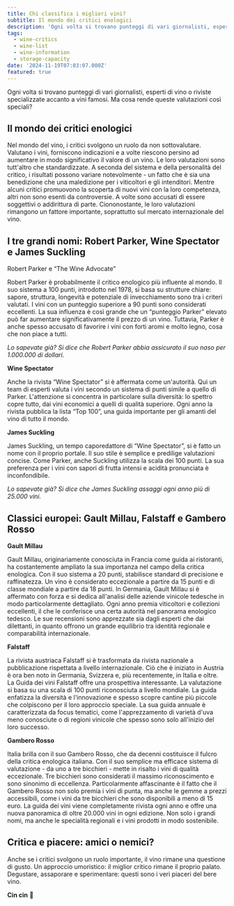 ```yaml
---
title: Chi classifica i migliori vini?
subtitle: Il mondo dei critici enologici
description: 'Ogni volta si trovano punteggi di vari giornalisti, esperti di vino o riviste specializzate accanto a vini famosi. Ma cosa rende queste valutazioni così speciali? '
tags:
  - wine-critics
  - wine-list
  - wine-information
  - storage-capacity
date: '2024-11-19T07:03:07.000Z'
featured: true
---
```


Ogni volta si trovano punteggi di vari giornalisti, esperti di vino o riviste specializzate accanto a vini famosi. Ma cosa rende queste valutazioni così speciali?

## Il mondo dei critici enologici

Nel mondo del vino, i critici svolgono un ruolo da non sottovalutare. Valutano i vini, forniscono indicazioni e a volte riescono persino ad aumentare in modo significativo il valore di un vino. Le loro valutazioni sono tutt'altro che standardizzate. A seconda del sistema e della personalità del critico, i risultati possono variare notevolmente - un fatto che è sia una benedizione che una maledizione per i viticoltori e gli intenditori. Mentre alcuni critici promuovono la scoperta di nuovi vini con la loro competenza, altri non sono esenti da controversie. A volte sono accusati di essere soggettivi o addirittura di parte. Ciononostante, le loro valutazioni rimangono un fattore importante, soprattutto sul mercato internazionale del vino.

## I tre grandi nomi: Robert Parker, Wine Spectator e James Suckling

Robert Parker e “The Wine Advocate”

Robert Parker è probabilmente il critico enologico più influente al mondo. Il suo sistema a 100 punti, introdotto nel 1978, si basa su strutture chiare: sapore, struttura, longevità e potenziale di invecchiamento sono tra i criteri valutati. I vini con un punteggio superiore a 90 punti sono considerati eccellenti. La sua influenza è così grande che un “punteggio Parker” elevato può far aumentare significativamente il prezzo di un vino. Tuttavia, Parker è anche spesso accusato di favorire i vini con forti aromi e molto legno, cosa che non piace a tutti.

_Lo sapevate già? Si dice che Robert Parker abbia assicurato il suo naso per 1.000.000 di dollari._

**Wine Spectator**

Anche la rivista “Wine Spectator” si è affermata come un'autorità. Qui un team di esperti valuta i vini secondo un sistema di punti simile a quello di Parker. L'attenzione si concentra in particolare sulla diversità: lo spettro copre tutto, dai vini economici a quelli di qualità superiore. Ogni anno la rivista pubblica la lista “Top 100”, una guida importante per gli amanti del vino di tutto il mondo.

**James Suckling**

James Suckling, un tempo caporedattore di “Wine Spectator”, si è fatto un nome con il proprio portale. Il suo stile è semplice e predilige valutazioni concise. Come Parker, anche Suckling utilizza la scala dei 100 punti. La sua preferenza per i vini con sapori di frutta intensi e acidità pronunciata è inconfondibile.

_Lo sapevate già? Si dice che James Suckling assaggi ogni anno più di 25.000 vini._

## Classici europei: Gault Millau, Falstaff e Gambero Rosso

**Gault Millau**

Gault Millau, originariamente conosciuta in Francia come guida ai ristoranti, ha costantemente ampliato la sua importanza nel campo della critica enologica. Con il suo sistema a 20 punti, stabilisce standard di precisione e raffinatezza. Un vino è considerato eccezionale a partire da 15 punti e di classe mondiale a partire da 18 punti. In Germania, Gault Millau si è affermato con forza e si dedica all'analisi delle aziende vinicole tedesche in modo particolarmente dettagliato. Ogni anno premia viticoltori e collezioni eccellenti, il che le conferisce una certa autorità nel panorama enologico tedesco. Le sue recensioni sono apprezzate sia dagli esperti che dai dilettanti, in quanto offrono un grande equilibrio tra identità regionale e comparabilità internazionale.

**Falstaff**

La rivista austriaca Falstaff si è trasformata da rivista nazionale a pubblicazione rispettata a livello internazionale. Ciò che è iniziato in Austria è ora ben noto in Germania, Svizzera e, più recentemente, in Italia e oltre. La Guida dei vini Falstaff offre una prospettiva interessante. La valutazione si basa su una scala di 100 punti riconosciuta a livello mondiale. La guida enfatizza la diversità e l'innovazione e spesso scopre cantine più piccole che colpiscono per il loro approccio speciale. La sua guida annuale è caratterizzata da focus tematici, come l'apprezzamento di varietà d'uva meno conosciute o di regioni vinicole che spesso sono solo all'inizio del loro successo.

**Gambero Rosso**

Italia brilla con il suo Gambero Rosso, che da decenni costituisce il fulcro della critica enologica italiana. Con il suo semplice ma efficace sistema di valutazione - da uno a tre bicchieri - mette in risalto i vini di qualità eccezionale. Tre bicchieri sono considerati il massimo riconoscimento e sono sinonimo di eccellenza. Particolarmente affascinante è il fatto che il Gambero Rosso non solo premia i vini di punta, ma anche le gemme a prezzi accessibili, come i vini da tre bicchieri che sono disponibili a meno di 15 euro. La guida dei vini viene completamente rivista ogni anno e offre una nuova panoramica di oltre 20.000 vini in ogni edizione. Non solo i grandi nomi, ma anche le specialità regionali e i vini prodotti in modo sostenibile.

## Critica e piacere: amici o nemici?

Anche se i critici svolgono un ruolo importante, il vino rimane una questione di gusto. Un approccio umoristico: il miglior critico rimane il proprio palato. Degustare, assaporare e sperimentare: questi sono i veri piaceri del bere vino.

**Cin cin** 🍷
